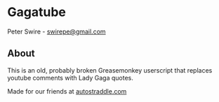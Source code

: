 # Gagatube

Peter Swire - swirepe@gmail.com

## About

This is an old, probably broken Greasemonkey userscript that replaces youtube comments with Lady Gaga quotes.

Made for our friends at [autostraddle.com](http://www.autostraddle.com)
